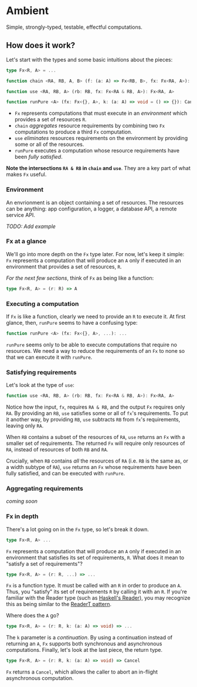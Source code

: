 # Ambient

Simple, strongly-typed, testable, effectful computations.

## How does it work?

Let's start with the types and some basic intuitions about the pieces:

```typescript
type Fx<R, A> = ...

function chain <RA, RB, A, B> (f: (a: A) => Fx<RB, B>, fx: Fx<RA, A>): Fx<RA & RB, B>

function use <RA, RB, A> (rb: RB, fx: Fx<RA & RB, A>): Fx<RA, A>

function runPure <A> (fx: Fx<{}, A>, k: (a: A) => void = () => {}): Cancel
```

- `Fx` represents computations that must execute in an _environment_ which provides a set of resources `R`.
- `chain` _aggregates_ resource requirements by combining two `Fx` computations to produce a third `Fx` computation.
- `use` _eliminates_ resources requirements on the environment by providing some or all of the resources.
- `runPure` executes a computation whose resource requirements have been _fully satisfied_.

**Note the intersections `RA & RB` in `chain` and `use`**.  They are a key part of what makes `Fx` useful.

### Environment

An envrionment is an object containing a set of resources.  The resources can be anything: app configuration, a logger, a database API, a remote service API.

_TODO: Add example_

### Fx at a glance

We'll go into more depth on the `Fx` type later.  For now, let's keep it simple: `Fx` represents a computation that will produce an `A` only if executed in an environment that provides a set of resources, `R`.

_For the next few sections_, think of `Fx` as being like a function:

```typescript
type Fx<R, A> = (r: R) => A
```

### Executing a computation

If `Fx` is like a function, clearly we need to provide an `R` to execute it.  At first glance, then, `runPure` seems to have a confusing type:

```typescript
function runPure <A> (fx: Fx<{}, A>, ...): ...
```

`runPure` seems only to be able to execute computations that require no resources. We need a way to reduce the requirements of an `Fx` to none so that we can execute it with `runPure`.

### Satisfying requirements

Let's look at the type of `use`:

```typescript
function use <RA, RB, A> (rb: RB, fx: Fx<RA & RB, A>): Fx<RA, A>
```

Notice how the input, `fx`, requires `RA & RB`, and the output `Fx` requires only `RA`.  By providing an `RB`, `use` satisfies some or all of `fx`'s requirements.  To put it another way, by providing `RB`, `use` subtracts `RB` from `fx`'s requirements, leaving only `RA`.

When `RB` contains a subset of the resources of `RA`, `use` returns an `Fx` with a smaller set of requirements.  The returned `Fx` will require only resources of `RA`, instead of resources of both `RB` and `RA`.

Crucially, when `RB` contains _all_ the resources of `RA` (i.e. `RB` is the same as, or a width subtype of `RA`), `use` returns an `Fx` whose requirements have been fully satisfied, and can be executed with `runPure`.

### Aggregating requirements

_coming soon_

### Fx in depth

There's a lot going on in the `Fx` type, so let's break it down.

```typescript
type Fx<R, A> ...
```

`Fx` represents a computation that will produce an `A` only if executed in an environment that satisfies its set of requirements, `R`.  What does it mean to "satisfy a set of requirements"?

```typescript
type Fx<R, A> = (r: R, ...) => ...
```

`Fx` is a function type.  It must be called with an `R` in order to produce an `A`.  Thus, you "satisfy" its set of requirements `R` by calling it with an `R`.  If you're familiar with the Reader type (such as [Haskell's Reader](http://hackage.haskell.org/package/mtl-2.2.2/docs/Control-Monad-Reader.html)), you may recognize this as being similar to the [ReaderT pattern](https://www.fpcomplete.com/blog/2017/06/readert-design-pattern).

Where does the `A` go?

```typescript
type Fx<R, A> = (r: R, k: (a: A) => void) => ...
```

The `k` parameter is a _continuation_.  By using a continuation instead of returning an `A`, `Fx` supports both synchronous and asynchronous computations.  Finally, let's look at the last piece, the return type.

```typescript
type Fx<R, A> = (r: R, k: (a: A) => void) => Cancel
```

`Fx` returns a `Cancel`, which allows the caller to abort an in-flight asynchronous computation.

